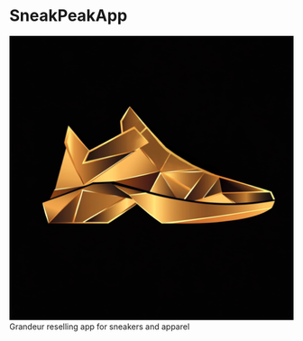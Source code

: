 # SneakPeakApp
![Logo](Project_stuff/Logo_new_upscaled.png)
Grandeur reselling app for sneakers and apparel

